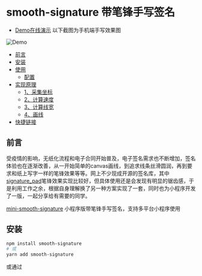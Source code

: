 # smooth-signature 带笔锋手写签名

- [Demo在线演示](https://l2j2c3.gitee.io/smooth-signature/demo/index.html)  以下截图为手机端手写效果图

![Demo](https://l2j2c3.gitee.io/smooth-signature/demo.jpg)

- [前言](#前言)
- [安装](#安装)
- [使用](#使用)
    - [配置](#配置options)
- [实现原理](#实现原理)
    - [1、采集坐标](#1采集画笔经过的点坐标和时间)
    - [2、计算速度](#2计算两点之间移动速度)
    - [3、计算线宽](#3计算两点之间线的宽度)
    - [4、画线](#4画线)
- [快捷链接](#快捷链接)

## 前言
受疫情的影响，无纸化流程和电子合同开始普及，电子签名需求也不断增加，签名体验也在逐渐改善，从一开始简单的canvas画线，到追求线条丝滑圆润，再到要求和纸上写字一样的笔锋效果等等。网上不少现成开源的签名库，其中[signature_pad](https://github.com/szimek/signature_pad)笔锋效果实现比较好，但具体使用还是会发现有明显的锯齿感，于是利用工作之余，根据自身理解换了另一种方案实现了一套，同时也为小程序开发了一版，一起分享给有需要的同学。

[mini-smooth-signature](https://github.com/linjc/mini-smooth-signature) 小程序版带笔锋手写签名，支持多平台小程序使用

## 安装

```bash
npm install smooth-signature
# 或
yarn add smooth-signature
```

或通过<script>引用，全局变量 **window.SmoothSignature**

```html
<script src="https://unpkg.com/smooth-signature/dist/index.umd.min.js" />
```

也可自行下载[smooth-signature.js](https://unpkg.com/browse/smooth-signature/dist/)到本地引用

## 使用
```html
<div>
    <canvas />
</div>
```
```js
import SmoothSignature from "smooth-signature";

const canvas = document.querySelector("canvas");
const signature = new SmoothSignature(canvas);

// 生成PNG
signature.getPNG() // 或者 signature.toDataURL()

// 生成JPG
signature.getJPG() // 或者 signature.toDataURL('image/jpeg')

// 清屏
signature.clear()

// 撤销
signature.undo()

// 是否为空
signature.isEmpty()

// 生成旋转后的新画布 -90/90/-180/180
signature.getRotateCanvas(90)
```

### 配置[options]
所有配置项均是可选的
```js
const signature = new SmoothSignature(canvas, {
    width: 1000,
    height: 600,
    scale: 2,
    minWidth: 4,
    maxWidth: 10,
    color: '#1890ff',
    bgColor: '#efefef'
});

```
**options.width**

画布在页面实际渲染的宽度(px)
* Type: `number`
* Default：canvas.clientWidth || 320

**options.height**

画布在页面实际渲染的高度(px)
* Type: `number`
* Default：canvas.clientHeight || 200

**options.scale**

画布缩放，可用于提高清晰度
* Type: `number`
* Default：window.devicePixelRatio || 1

**options.color**

画笔颜色
* Type: `string`
* Default：black

**options.bgColor**

画布背景颜色，默认透明
* Type: `string`
* Default：

**options.openSmooth**

是否开启笔锋效果，默认开启
* Type: `boolean`
* Default：true

**options.minWidth**

画笔最小宽度(px)，开启笔锋时画笔最小宽度
* Type: `number`
* Default：2

**options.maxWidth**

画笔最大宽度(px)，开启笔锋时画笔最大宽度，或未开启笔锋时画笔正常宽度
* Type: `number`
* Default：6

**options.minSpeed**

画笔达到最小宽度所需最小速度(px/ms)，取值范围1.0-10.0，值越小，画笔越容易变细，笔锋效果会比较明显，可以自行调整查看效果，选出自己满意的值。
* Type: `number`
* Default：1.5

**options.maxWidthDiffRate**

相邻两线宽度增(减)量最大百分比，取值范围1-100，为了达到笔锋效果，画笔宽度会随画笔速度而改变，如果相邻两线宽度差太大，过渡效果就会很突兀，使用maxWidthDiffRate限制宽度差，让过渡效果更自然。可以自行调整查看效果，选出自己满意的值。

* Type: `number`
* Default：20

**options.maxHistoryLength**

限制历史记录数，即最大可撤销数，传入0则关闭历史记录功能

* Type: `number`
* Default：20

**options.onStart**

绘画开始回调函数

* Type: `function`

**options.onEnd**

绘画结束回调函数

* Type: `function`

## 实现原理

我们平时纸上写字，细看会发现笔画的粗细是不均匀的，这是写字过程中，笔的按压力度和移动速度不同而形成的。而在电脑手机浏览器上，虽然我们无法获取到触摸的压力，但可以通过画笔移动的速度来实现不均匀的笔画效果，让字体看起来和纸上写字一样有“笔锋”。下面介绍具体实现过程（以下展示代码只为方便理解，非最终实现代码）。

#### 1、采集画笔经过的点坐标和时间
通过监听画布move事件采集移动经过的点坐标，并记录当前时间，然后保存到points数组中。
```js
function onMove(event) {
    const e = event.touches && event.touches[0] || event;
    const rect = this.canvas.getBoundingClientRect();
    const point = {
        x: e.clientX - rect.left,
        y: e.clientY - rect.top,
        t: Date.now()
    }
    points.push(point);
}
```

#### 2、计算两点之间移动速度
通过两点坐标计算出两点距离，再除以时间差，即可得到移动速度。
```js
const distance = Math.sqrt(Math.pow(end.x - start.x, 2) + Math.pow(end.y - start.y, 2));
const speed = distance / (end.t - start.t);
```

#### 3、计算两点之间线的宽度
得到两点间移动速度，接下来通过简单算法计算出线的宽度，其中maxWidth、minWidth、minSpeed为配置项
```js
const addWidth = (maxWidth - minWidth) * speed / minSpeed;
const lineWidth = Math.min(Math.max(maxWidth - addWidth, minWidth), maxWidth);
```
另外，为了防止相邻两条线宽度差太大，而出现突兀的过渡效果，需要做下限制，其中maxWidthDiffRate为配置项，preLineWidth为上一条线的宽度
```js
const rate = (lineWidth - preLineWidth) / preLineWidth;
const maxRate = maxWidthDiffRate / 100;
if (Math.abs(rate) > maxRate) {
    const per = rate > 0 ? maxRate : -maxRate;
    lineWidth = preLineWidth * (1 + per);
}
```

#### 4、画线
现在已经知道每两点间线的宽度，接下来就是画线了。为了让线条看起来圆润以及线粗细过渡更自然，我把两点之间的线平均成三段，其中：
1) 第一段（x0,y0 - x1,y1）线宽设置为当前线宽和上一条线宽的平均值lineWidth1 = (preLineWidth + lineWidth) / 2
2) 第二段（x1,y1 - x2,y2）
3) 第三段（x2,y2 - next_x0,next_y0）线宽设置为当前线宽和下一条线宽的平均值lineWidth3 = (nextLineWidth + lineWidth) / 2

开始画线，先来看第一段线，因为第一段线和上一条线相交，为了保证两条线过渡比较圆润，采用二次贝塞尔曲线，起点为上一条线的第三段起点(pre_x2, pre_y2)
```js
ctx.lineWidth = lineWidth1
ctx.beginPath();
ctx.moveTo(pre_x2, pre_y2);
ctx.quadraticCurveTo(x0, y0, x1, y1);
ctx.stroke();
```

第二段线为承接第一段和第三段的过渡线，由于第一段和第三段线宽有差异，所以第二段线使用梯形填充，让过渡效果更自然。
```js
ctx.beginPath();
ctx.moveTo(point1.x, point1.y);
ctx.lineTo(point2.x, point2.y);
ctx.lineTo(point3.x, point3.y);
ctx.lineTo(point4.x, point4.y);
ctx.fill();
```

第三段等画下一条线时重复上述操作即可。

## 快捷链接

- [Example代码](./example)
- [Github仓库](https://github.com/linjc/smooth-signature)
- [Gitee仓库](https://gitee.com/l2j2c3/smooth-signature)
